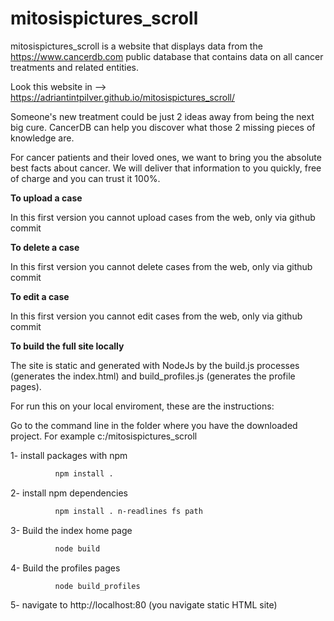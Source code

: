 # mitosispictures_scroll

mitosispictures_scroll is a website that displays data from the https://www.cancerdb.com public database that contains data on all cancer treatments and related entities.

Look this website in --> https://adriantintpilver.github.io/mitosispictures_scroll/

Someone's new treatment could be just 2 ideas away from being the next big cure. CancerDB can help you discover what those 2 missing pieces of knowledge are.

For cancer patients and their loved ones, we want to bring you the absolute best facts about cancer. We will deliver that information to you quickly, free of charge and you can trust it 100%.

<b>To upload a case</b>

In this first version you cannot upload cases from the web, only via github commit

<b>To delete a case</b>

In this first version you cannot delete cases from the web, only via github commit

<b>To edit a case</b>

In this first version you cannot edit cases from the web, only via github commit

<b>To build the full site locally</b>

The site is static and generated with NodeJs by the build.js processes (generates the index.html) and build_profiles.js (generates the profile pages).

For run this on your local enviroment, these are the instructions:


Go to the command line in the folder where you have the downloaded project. For example c:/mitosispictures_scroll 

1- install packages with npm
```bash
          npm install .
```
2- install npm dependencies
```bash
          npm install . n-readlines fs path
```
3- Build the index home page
```bash
          node build
```
4- Build the profiles pages
```bash
          node build_profiles
```
5- navigate to http://localhost:80 (you navigate static HTML site)
